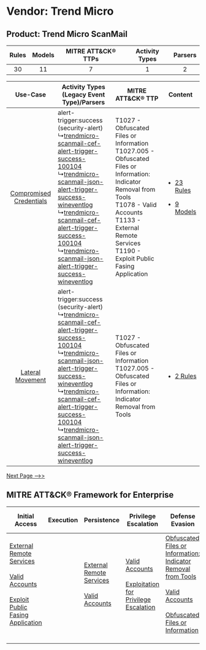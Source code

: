 Vendor: Trend Micro
===================
Product: Trend Micro ScanMail
-----------------------------
| Rules | Models | MITRE ATT&CK® TTPs | Activity Types | Parsers |
|:-----:|:------:|:------------------:|:--------------:|:-------:|
|  30   |   11   |         7          |       1        |    2    |

|    Use-Case    | Activity Types (Legacy Event Type)/Parsers    | MITRE ATT&CK® TTP    | Content    |
|:----:| ---- | ---- | ---- |
| [Compromised Credentials](../../../UseCases/uc_compromised_credentials.md) |  alert-trigger:success (security-alert)<br> ↳[trendmicro-scanmail-cef-alert-trigger-success-100104](Ps/pC_trendmicroscanmailcefalerttriggersuccess100104.md)<br> ↳[trendmicro-scanmail-json-alert-trigger-success-wineventlog](Ps/pC_trendmicroscanmailjsonalerttriggersuccesswineventlog.md)<br> ↳[trendmicro-scanmail-cef-alert-trigger-success-100104](Ps/pC_trendmicroscanmailcefalerttriggersuccess100104.md)<br> ↳[trendmicro-scanmail-json-alert-trigger-success-wineventlog](Ps/pC_trendmicroscanmailjsonalerttriggersuccesswineventlog.md)<br> | T1027 - Obfuscated Files or Information<br>T1027.005 - Obfuscated Files or Information: Indicator Removal from Tools<br>T1078 - Valid Accounts<br>T1133 - External Remote Services<br>T1190 - Exploit Public Fasing Application<br> | [<ul><li>23 Rules</li></ul><ul><li>9 Models</li></ul>](RM/r_m_trend_micro_trend_micro_scanmail_Compromised_Credentials.md) |
|        [Lateral Movement](../../../UseCases/uc_lateral_movement.md)        |  alert-trigger:success (security-alert)<br> ↳[trendmicro-scanmail-cef-alert-trigger-success-100104](Ps/pC_trendmicroscanmailcefalerttriggersuccess100104.md)<br> ↳[trendmicro-scanmail-json-alert-trigger-success-wineventlog](Ps/pC_trendmicroscanmailjsonalerttriggersuccesswineventlog.md)<br> ↳[trendmicro-scanmail-cef-alert-trigger-success-100104](Ps/pC_trendmicroscanmailcefalerttriggersuccess100104.md)<br> ↳[trendmicro-scanmail-json-alert-trigger-success-wineventlog](Ps/pC_trendmicroscanmailjsonalerttriggersuccesswineventlog.md)<br> | T1027 - Obfuscated Files or Information<br>T1027.005 - Obfuscated Files or Information: Indicator Removal from Tools<br>    | [<ul><li>2 Rules</li></ul>](RM/r_m_trend_micro_trend_micro_scanmail_Lateral_Movement.md)    |
[Next Page -->>](2_ds_trend_micro_trend_micro_scanmail.md)

MITRE ATT&CK® Framework for Enterprise
--------------------------------------
| Initial Access                                                                                                                                                                                                                         | Execution | Persistence                                                                                                                                      | Privilege Escalation                                                                                                                                          | Defense Evasion                                                                                                                                                                                                                                                               | Credential Access | Discovery | Lateral Movement | Collection | Command and Control | Exfiltration | Impact |
| -------------------------------------------------------------------------------------------------------------------------------------------------------------------------------------------------------------------------------------- | --------- | ------------------------------------------------------------------------------------------------------------------------------------------------ | ------------------------------------------------------------------------------------------------------------------------------------------------------------- | ----------------------------------------------------------------------------------------------------------------------------------------------------------------------------------------------------------------------------------------------------------------------------- | ----------------- | --------- | ---------------- | ---------- | ------------------- | ------------ | ------ |
| [External Remote Services](https://attack.mitre.org/techniques/T1133)<br><br>[Valid Accounts](https://attack.mitre.org/techniques/T1078)<br><br>[Exploit Public Fasing Application](https://attack.mitre.org/techniques/T1190)<br><br> |           | [External Remote Services](https://attack.mitre.org/techniques/T1133)<br><br>[Valid Accounts](https://attack.mitre.org/techniques/T1078)<br><br> | [Valid Accounts](https://attack.mitre.org/techniques/T1078)<br><br>[Exploitation for Privilege Escalation](https://attack.mitre.org/techniques/T1068)<br><br> | [Obfuscated Files or Information: Indicator Removal from Tools](https://attack.mitre.org/techniques/T1027/005)<br><br>[Valid Accounts](https://attack.mitre.org/techniques/T1078)<br><br>[Obfuscated Files or Information](https://attack.mitre.org/techniques/T1027)<br><br> |                   |           |                  |            |                     |              |        |